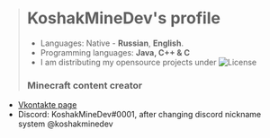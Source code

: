 > # KoshakMineDev's profile
> - Languages: Native - **Russian**, **English**. 
> - Programming languages: **Java, C++ & C**
> - I am distributing my opensource projects under ![License](https://img.shields.io/badge/License-GPL-blue)
> ### **Minecraft** content creator
- [Vkontakte page](https://vk.com/andreykot24)
- Discord: KoshakMineDev#0001, after changing discord nickname system @koshakminedev
